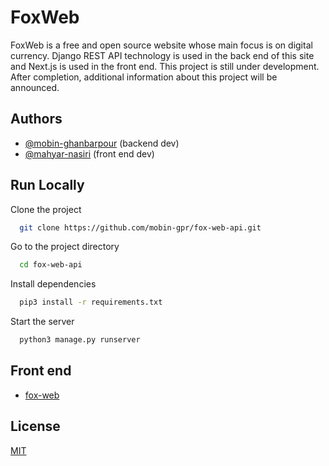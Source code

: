 
# FoxWeb

FoxWeb is a free and open source website whose main focus is on digital currency. Django REST API technology is used in the back end of this site and Next.js is used in the front end. This project is still under development. After completion, additional information about this project will be announced.


## Authors

- [@mobin-ghanbarpour](https://github.com/mobin-gpr/) (backend dev)
- [@mahyar-nasiri](https://github.com/Mhyar-nsi) (front end dev)


## Run Locally

Clone the project

```bash
  git clone https://github.com/mobin-gpr/fox-web-api.git
```

Go to the project directory

```bash
  cd fox-web-api
```

Install dependencies

```bash
  pip3 install -r requirements.txt
```

Start the server

```bash
  python3 manage.py runserver
```

## Front end 

- [fox-web](https://github.com/Mhyar-nsi/fox-web.git)

## License

[MIT](https://choosealicense.com/licenses/mit/)
